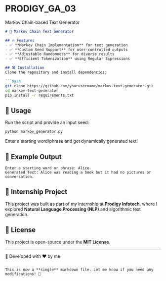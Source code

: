 # PRODIGY_GA_03
Markov Chain-based Text Generator

```markdown
# 🧠 Markov Chain Text Generator

## 🔥 Features  
- ✅ **Markov Chain Implementation** for text generation  
- ✅ **Custom Seed Support** for user-controlled outputs  
- ✅ **Adjustable Randomness** for diverse results  
- ✅ **Efficient Tokenization** using Regular Expressions  

## 🛠️ Installation  
Clone the repository and install dependencies:  

```bash
git clone https://github.com/yourusername/markov-text-generator.git
cd markov-text-generator
pip install -r requirements.txt
```

## 🚀 Usage  
Run the script and provide an input seed:  

```bash
python markov_generator.py
```

Enter a starting word/phrase and get dynamically generated text!  

## 📜 Example Output  
```
Enter a starting word or phrase: Alice
Generated Text: Alice was reading a book but it had no pictures or conversation.
```

## 📌 Internship Project  
This project was built as part of my internship at **Prodigy Infotech**, where I explored **Natural Language Processing (NLP)** and algorithmic text generation.

## 📎 License  
This project is open-source under the **MIT License**.

---
🚀 Developed with ❤️ by me 
```

This is now a **single** markdown file. Let me know if you need any modifications! 🚀
